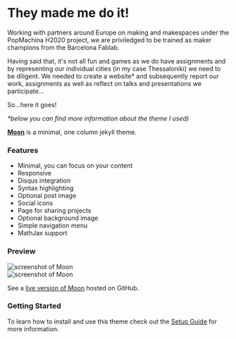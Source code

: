 # They made me do it!  
  
Working with partners around Europe on making and makespaces under the PopMachina H2020 project, we are priviledged to be trained as maker champions from the Barcelona Fablab.

Having said that, it's not all fun and games as we do have assignments and by representing our individual cities (in my case Thessaloniki) we need to be diligent. We needed to create a website* and subsequently report our work, assignments as well as reflect on talks and presentations we participate...

So...here it goes!



_*below you can find more information about the theme I used)_

**[Moon](https://taylantatli.github.io/Moon)** is a minimal, one column jekyll theme.

### Features
* Minimal, you can focus on your content
* Responsive
* Disqus integration
* Syntax highlighting
* Optional post image
* Social icons
* Page for sharing projects
* Optional background image
* Simple navigation menu
* MathJax support

### Preview

![screenshot of Moon](https://cloud.githubusercontent.com/assets/754514/14509720/61c61058-01d6-11e6-93ab-0918515ecd56.png)    
![screenshot of Moon](https://cloud.githubusercontent.com/assets/754514/14509716/61ac6c8e-01d6-11e6-879f-8308883de790.png)

See a [live version of Moon](https://taylantatli.github.io/Moon) hosted on GitHub.

### Getting Started

To learn how to install and use this theme check out the [Setup Guide](https://taylantatli.github.io/Moon/moon-theme/) for more information.
